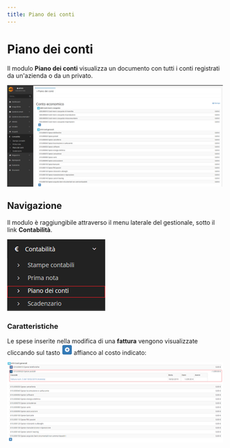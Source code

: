 ```yaml
---
title: Piano dei conti
---
```


# Piano dei conti

Il modulo **Piano dei conti** visualizza un documento con tutti i conti registrati da un'azienda o da un privato.

![Screenshot interfaccia piano dei conti](../../../../.gitbook/assets/screenpianodeiconti.PNG)

## Navigazione

Il modulo è raggiungibile attraverso il menu laterale del gestionale, sotto il link **Contabilità**.

![Screenshot navigazione piano dei conti](../../../../.gitbook/assets/posizionepianodeiconti.PNG)

### Caratteristiche

Le spese inserite nella modifica di una **fattura** vengono visualizzate cliccando sul tasto ![](../../../../.gitbook/assets/aggiungere%20%281%29.PNG) affianco al costo indicato:

![](../../../../.gitbook/assets/speseconti.PNG)



